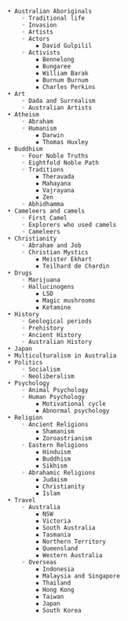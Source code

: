     • Australian Aboriginals
        ◦ Traditional life
        ◦ Invasion
        ◦ Artists
        ◦ Actors
            ▪ David Gulpilil
        ◦ Activists
            ▪ Bennelong
            ▪ Bungaree
            ▪ William Barak
            ▪ Burnum Burnum
            ▪ Charles Perkins
    • Art
        ◦ Dada and Surrealism
        ◦ Australian Artists
    • Atheism
        ◦ Abraham
        ◦ Humanism
            ▪ Darwin
            ▪ Thomas Huxley
    • Buddhism
        ◦ Four Noble Truths
        ◦ Eightfold Noble Path
        ◦ Traditions
            ▪ Theravada
            ▪ Mahayana
            ▪ Vajrayana
            ▪ Zen
        ◦ Abhidhamma
    • Cameleers and camels
        ◦ First Camel
        ◦ Explorers who used camels
        ◦ Cameleers 
    • Christianity
        ◦ Abraham and Job
        ◦ Christian Mystics
            ▪ Meister Ekhart
            ▪ Teilhard de Chardin
    • Drugs
        ◦ Marijuana
        ◦ Hallucinogens
            ▪ LSD 
            ▪ Magic mushrooms
            ▪ Ketamine
    • History
        ◦ Geological periods
        ◦ Prehistory
        ◦ Ancient History
        ◦ Australian History
    • Japan
    • Multiculturalism in Australia
    • Politics
        ◦ Socialism
        ◦ Neoliberalism
    • Psychology
        ◦ Animal Psychology
        ◦ Human Psychology
            ▪ Motivational cycle
            ▪ Abnormal psychology
    • Religion
        ◦ Ancient Religions
            ▪ Shamanism
            ▪ Zoroastrianism
        ◦ Eastern Religions
            ▪ Hinduism
            ▪ Buddhism
            ▪ Sikhism
        ◦ Abrahamic Religions
            ▪ Judaism
            ▪ Christianity
            ▪ Islam
    • Travel
        ◦ Australia
            ▪ NSW
            ▪ Victoria
            ▪ South Australia
            ▪ Tasmania
            ▪ Northern Territory
            ▪ Queensland
            ▪ Western Australia
        ◦ Overseas
            ▪ Indonesia
            ▪ Malaysia and Singapore
            ▪ Thailand
            ▪ Hong Kong
            ▪ Taiwan
            ▪ Japan
            ▪ South Korea
